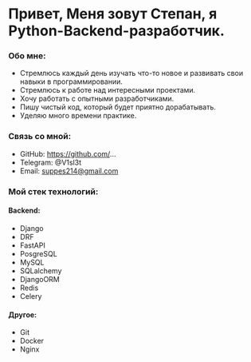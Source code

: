# Привет, Меня зовут Степан, я Python-Backend-разработчик.


### Обо мне:

- Стремлюсь каждый день изучать что-то новое и развивать свои навыки в программировании.  
- Стремлюсь к работе над интересными проектами.  
- Хочу работать с опытными разработчиками.  
- Пишу чистый код, который будет приятно дорабатывать.  
- Уделяю много времени практике.

### Связь со мной:

- GitHub: https://github.com/...
- Telegram: @V1sl3t
- Email: suppes214@gmail.com

### Мой стек технологий:


#### Backend:
- Django
- DRF
- FastAPI
- PosgreSQL
- MySQL
- SQLalchemy
- DjangoORM
- Redis
- Celery

#### Другое:
- Git
- Docker
- Nginx

